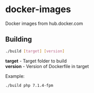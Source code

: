 # docker-images
Docker images from hub.docker.com

## Building
```bash
./build [target] [version]
```

**target** - Target folder to build  
**version** - Version of Dockerfile in target  

Example:  
```bash
./build php 7.1.4-fpm
```
